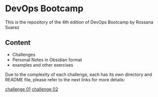 # DevOps Bootcamp #

This is the repository of the 4th edition of DevOps Bootcamp by Rossana Suarez

## Content ##
- Challenges
- Personal Notes in Obsidian format
- examples and other exercises

Due to the complexity of each challenge, each has its own directory and README file, please refer to the next 
links for more details:

[challenge 01](./bootcamp2023/desafios/desafio01/challenge01.md)
[challenge 02](./bootcamp2023/desafios/desafio02/challenge02.md)


